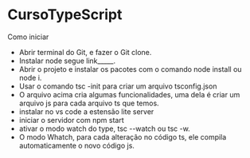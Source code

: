 # CursoTypeScript

Como iniciar

* Abrir terminal do Git, e fazer o Git clone.
* Instalar node segue link_____.
* Abrir o projeto e instalar os pacotes com o comando node install ou node i.
* Usar o comando tsc -init para criar um arquivo tsconfig.json
* O arquivo acima cria algumas funcionalidades, uma dela é criar um arquivo js para cada arquivo ts que temos.
* instalar no vs code a estensão lite server
* iniciar o servidor com npm start
* ativar o modo watch do type, tsc --watch ou tsc -w.
* O modo Whatch, para cada alteração no código ts, ele compila automaticamente o novo código js.